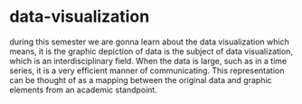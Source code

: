# data-visualization
during this semester we are gonna learn about the data visualization which means, it is the graphic depiction of data is the subject of data visualization, which is an interdisciplinary field.
When the data is large, such as in a time series, it is a very efficient manner of communicating. This representation can be thought of as a mapping between the original data and graphic elements from an academic standpoint.
